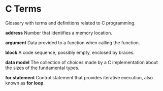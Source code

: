 # C Terms

Glossary with terms and definitions related to C programming.

**address** Number that identifies a memory location.

**argument** Data provided to a function when calling the function.

**block** A code sequence, possibly empty, enclosed by braces.

**data model** The collection of choices made by a C implementation about the sizes of the fundamental types.

**for statement** Control statement that provides iterative execution, also known as **for loop**.
